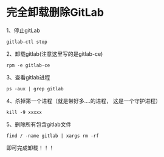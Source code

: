 # 完全卸载删除GitLab
1、停止gitLab
```linux
gitlab-ctl stop
```
2、卸载gitlab(注意这里写的是gitlab-ce)
```
rpm -e gitlab-ce
```
3、查看gitlab进程
```
ps -aux | grep gitlab
```
4、杀掉第一个进程（就是带好多....的进程， 这是一个守护进程）
```
kill -9 xxxxx
```
5、删除所有包含gitlab文件
```
find / -name gitlab | xargs rm -rf 
```

即可完成卸载！！！
